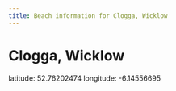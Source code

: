 ```yaml
---
title: Beach information for Clogga, Wicklow
---
```

# Clogga, Wicklow 

<div class="location-info">latitude: 52.76202474 longitude: -6.14556695</div>
<div></div>